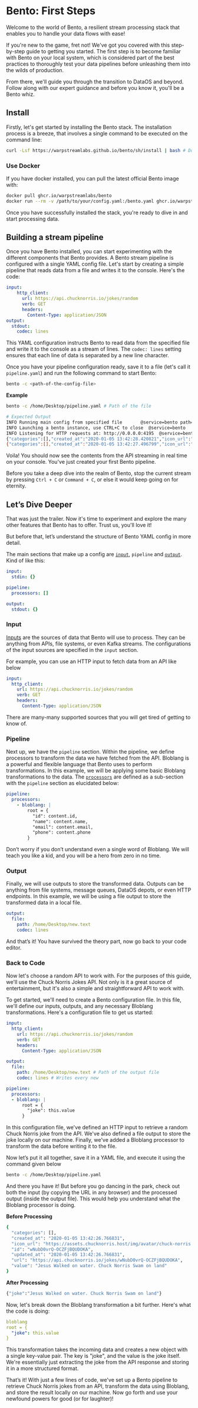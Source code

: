 # Bento: First Steps

Welcome to the world of Bento, a resilient stream processing stack that enables you to handle your data flows with ease!

If you're new to the game, fret not! We've got you covered with this step-by-step guide to getting you started. The first step is to become familiar with Bento on your local system, which is considered part of the best practices to thoroughly test your data pipelines before unleashing them into the wilds of production. 

From there, we'll guide you through the transition to DataOS and beyond. Follow along with our expert guidance and before you know it, you'll be a Bento whiz.

## Install

Firstly, let's get started by installing the Bento stack. The installation process is a breeze, that involves a single command to be executed on the command line:  

```bash
curl -Lsf https://warpstreamlabs.github.io/bento/sh/install | bash # Downloads the latest stable version
```

### Use Docker

If you have docker installed, you can pull the latest official Bento image with:

```bash
docker pull ghcr.io/warpstreamlabs/bento
docker run --rm -v /path/to/your/config.yaml:/bento.yaml ghcr.io/warpstreamlabs/bento
```

Once you have successfully installed the stack, you're ready to dive in and start processing data.

## Building a stream pipeline

Once you have Bento installed, you can start experimenting with the different components that Bento provides. A Bento stream pipeline is configured with a single YAML config file. Let's start by creating a simple pipeline that reads data from a file and writes it to the console. Here's the code:

```yaml
input:
    http_client:
      url: https://api.chucknorris.io/jokes/random
      verb: GET
      headers:
        Content-Type: application/JSON
output:
  stdout:
    codec: lines
```

This YAML configuration instructs Bento to read data from the specified file and write it to the console as a stream of lines. The `codec: lines` setting ensures that each line of data is separated by a new line character.

Once you have your pipeline configuration ready, save it to a file (let's call it `pipeline.yaml`) and run the following command to start Bento:

```bash
bento -c <path-of-the-config-file>
```

**Example**

```bash
bento -c /home/Desktop/pipeline.yaml # Path of the file

# Expected Output
INFO Running main config from specified file       @service=bento path=pipeline.yaml
INFO Launching a bento instance, use CTRL+C to close  @service=bento
INFO Listening for HTTP requests at: http://0.0.0.0:4195  @service=bento
{"categories":[],"created_at":"2020-01-05 13:42:28.420821","icon_url":"https://assets.chucknorris.host/img/avatar/chuck-norris.png","id":"J2-jeEq5QwKh4LiuwKpCvw","updated_at":"2020-01-05 13:42:28.420821","url":"https://api.chucknorris.io/jokes/J2-jeEq5QwKh4LiuwKpCvw","value":"Chuck Norris shaves with a hunting knife. \"Shaving\" consists of cutting a new mouth-hole every morning. That's how tough his beard is."}
{"categories":[],"created_at":"2020-01-05 13:42:27.496799","icon_url":"https://assets.chucknorris.host/img/avatar/chuck-norris.png","id":"2itjvbXZTcScUiuAMoOPLA","updated_at":"2020-01-05 13:42:27.496799","url":"https://api.chucknorris.io/jokes/2itjvbXZTcScUiuAMoOPLA","value":"Chuck Norris can slit your throat with his pinkie toenail."}
```

Voila! You should now see the contents from the API streaming in real time on your console. You've just created your first Bento pipeline. 

Before you take a deep dive into the realm of Bento, stop the current stream by pressing `Ctrl + C` or `Command + C`, or else it would keep going on for eternity.

## Let’s Dive Deeper

That was just the trailer. Now it's time to experiment and explore the many other features that Bento has to offer. Trust us, you'll love it! 

But before that, let’s understand the structure of Bento YAML config in more detail.

The main sections that make up a config are [`input`](/resources/stacks/bento/components/inputs/), `pipeline` and [`output`](/resources/stacks/bento/components/output/). Kind of like this:

```yaml
input:
  stdin: {}

pipeline:
  processors: []

output:
  stdout: {}
```

### **Input**

[Inputs](/resources/stacks/bento/components/inputs/) are the sources of data that Bento will use to process. They can be anything from APIs, file systems, or even Kafka streams. The configurations of the input sources are specified in the `input` section.

For example, you can use an HTTP input to fetch data from an API like below

```yaml
input:
  http_client:
    url: https://api.chucknorris.io/jokes/random
    verb: GET
    headers:
      Content-Type: application/JSON
```

There are many-many supported sources that you will get tired of getting to know of.

### **Pipeline**

Next up, we have the `pipeline` section. Within the pipeline, we define processors to transform the data we have fetched from the API. Bloblang is a powerful and flexible language that Bento uses to perform transformations. In this example, we will be applying some basic Bloblang transformations to the data. The [`processors`](/resources/stacks/bento/components/processors/) are defined as a sub-section with the `pipeline` section as elucidated below:

```yaml
pipeline:
  processors:
    - bloblang: |
        root = {
          "id": content.id,
          "name": content.name,
          "email": content.email,
          "phone": content.phone
        }
```

Don’t worry if you don’t understand even a single word of Bloblang. We will teach you like a kid, and you will be a hero from zero in no time.

### **Output**

Finally, we will use outputs to store the transformed data. Outputs can be anything from file systems, message queues, DataOS depots, or even HTTP endpoints. In this example, we will be using a file output to store the transformed data in a local file.

```yaml
output:
  file:
    path: /home/Desktop/new.text 
    codec: lines 
```

And that’s it! You have survived the theory part, now go back to your code editor.

### **Back to Code**

Now let's choose a random API to work with. For the purposes of this guide, we'll use the Chuck Norris Jokes API. Not only is it a great source of entertainment, but it's also a simple and straightforward API to work with.

To get started, we'll need to create a Bento configuration file. In this file, we'll define our inputs, outputs, and any necessary Bloblang transformations. Here's a configuration file to get us started:

```yaml
input:
  http_client:
    url: https://api.chucknorris.io/jokes/random
    verb: GET
    headers:
      Content-Type: application/JSON

output:
  file:
    path: /home/Desktop/new.text # Path of the output file
    codec: lines # Writes every new 

pipeline:
  processors:
  - bloblang: |
      root = {
        "joke": this.value
      }
```

In this configuration file, we've defined an HTTP input to retrieve a random Chuck Norris joke from the API. We've also defined a file output to store the joke locally on our machine. Finally, we've added a Bloblang processor to transform the data before writing it to the file.

Now let’s put it all together, save it in a YAML file, and execute it using the command given below

```bash
bento -c /home/Desktop/pipeline.yaml
```

And there you have it! But before you go dancing in the park, check out both the input (by copying the URL in any browser) and the processed output (inside the output file). This would help you understand what the Bloblang processor is doing.

**Before Processing**

```bash
{
  "categories": [],
  "created_at": "2020-01-05 13:42:26.766831",
  "icon_url": "https://assets.chucknorris.host/img/avatar/chuck-norris.png",
  "id": "wNubD0vrQ-OCZFjBQUDOKA",
  "updated_at": "2020-01-05 13:42:26.766831",
  "url": "https://api.chucknorris.io/jokes/wNubD0vrQ-OCZFjBQUDOKA",
  "value": "Jesus Walked on water. Chuck Norris Swam on land"
}
```

**After Processing**

```bash
{"joke":"Jesus Walked on water. Chuck Norris Swam on land"}
```

Now, let's break down the Bloblang transformation a bit further. Here's what the code is doing:

```yaml
bloblang
root = {
  "joke": this.value
}
```

This transformation takes the incoming data and creates a new object with a single key-value pair. The key is "joke", and the value is the joke itself. We're essentially just extracting the joke from the API response and storing it in a more structured format.

That’s it! With just a few lines of code, we've set up a Bento pipeline to retrieve Chuck Norris jokes from an API, transform the data using Bloblang, and store the result locally on our machine. Now go forth and use your newfound powers for good (or for laughter)!